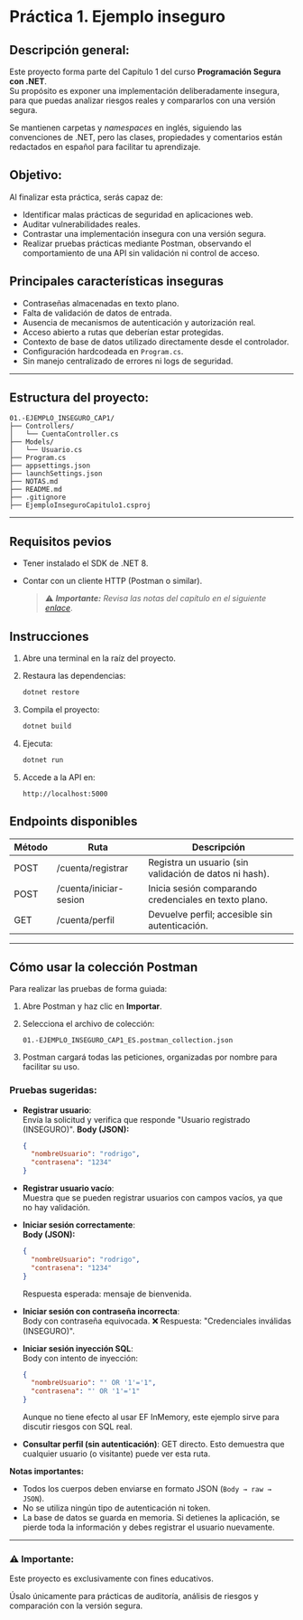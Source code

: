 # Práctica 1. Ejemplo inseguro

## Descripción general:

Este proyecto forma parte del Capítulo 1 del curso **Programación Segura con .NET**.  
Su propósito es exponer una implementación deliberadamente insegura, para que puedas analizar riesgos reales y compararlos con una versión segura.

Se mantienen carpetas y _namespaces_ en inglés, siguiendo las convenciones de .NET, pero las clases, propiedades y comentarios están redactados en español para facilitar tu aprendizaje.

## Objetivo:

Al finalizar esta práctica, serás capaz de:
- Identificar malas prácticas de seguridad en aplicaciones web.
- Auditar vulnerabilidades reales.
- Contrastar una implementación insegura con una versión segura.
- Realizar pruebas prácticas mediante Postman, observando el comportamiento de una API sin validación ni control de acceso.

## Principales características inseguras

- Contraseñas almacenadas en texto plano.
- Falta de validación de datos de entrada.
- Ausencia de mecanismos de autenticación y autorización real.
- Acceso abierto a rutas que deberían estar protegidas.
- Contexto de base de datos utilizado directamente desde el controlador.
- Configuración hardcodeada en `Program.cs`.
- Sin manejo centralizado de errores ni logs de seguridad.

---

## Estructura del proyecto:

```
01.-EJEMPLO_INSEGURO_CAP1/
├── Controllers/
│   └── CuentaController.cs
├── Models/
│   └── Usuario.cs
├── Program.cs
├── appsettings.json
├── launchSettings.json
├── NOTAS.md
├── README.md
├── .gitignore
├── EjemploInseguroCapitulo1.csproj
```

---

## Requisitos pevios

- Tener instalado el SDK de .NET 8.
- Contar con un cliente HTTP (Postman o similar).

   > ⚠️ ***Importante:** Revisa las notas del capítulo en el siguiente [enlace](https://netec-mx.github.io/PROG_SEG_NET_Priv/CAPITULO1/01.-EJEMPLO_INSEGURO_CAP1/NOTAS.html)*.

## Instrucciones

1. Abre una terminal en la raíz del proyecto.

2. Restaura las dependencias:

   ```bash
   dotnet restore
   ```

3. Compila el proyecto:

   ```bash
   dotnet build
   ```

4. Ejecuta:

   ```bash
   dotnet run
   ```

5. Accede a la API en:

   ```
   http://localhost:5000
   ```

## Endpoints disponibles

| Método | Ruta | Descripción |
| ------ | ---- | ------------ |
| POST | /cuenta/registrar | Registra un usuario (sin validación de datos ni hash). |
| POST | /cuenta/iniciar-sesion | Inicia sesión comparando credenciales en texto plano. |
| GET | /cuenta/perfil | Devuelve perfil; accesible sin autenticación. |

---

## Cómo usar la colección Postman

Para realizar las pruebas de forma guiada:

1. Abre Postman y haz clic en **Importar**.
2. Selecciona el archivo de colección:  

   `01.-EJEMPLO_INSEGURO_CAP1_ES.postman_collection.json`

3. Postman cargará todas las peticiones, organizadas por nombre para facilitar su uso.

### Pruebas sugeridas:

- **Registrar usuario**:  
    Envía la solicitud y verifica que responde "Usuario registrado (INSEGURO)".
   **Body (JSON):**  

  ```json
  {
    "nombreUsuario": "rodrigo",
    "contrasena": "1234"
  }
  ```

- **Registrar usuario vacío**:  
  Muestra que se pueden registrar usuarios con campos vacíos, ya que no hay validación.

- **Iniciar sesión correctamente**:  
  **Body (JSON):**  

  ```json
  {
    "nombreUsuario": "rodrigo",
    "contrasena": "1234"
  }
  ```

  Respuesta esperada: mensaje de bienvenida.

- **Iniciar sesión con contraseña incorrecta**:  
  Body con contraseña equivocada.
  ❌ Respuesta: "Credenciales inválidas (INSEGURO)".

- **Iniciar sesión inyección SQL**:  
  Body con intento de inyección:  
  ```json
  {
    "nombreUsuario": "' OR '1'='1",
    "contrasena": "' OR '1'='1"
  }
  ```
  Aunque no tiene efecto al usar EF InMemory, este ejemplo sirve para discutir riesgos con SQL real.

- **Consultar perfil (sin autenticación)**:
  GET directo. Esto demuestra que cualquier usuario (o visitante) puede ver esta ruta.

**Notas importantes:**  
- Todos los cuerpos deben enviarse en formato JSON (`Body → raw → JSON`).
- No se utiliza ningún tipo de autenticación ni token.
- La base de datos se guarda en memoria. Si detienes la aplicación, se pierde toda la información y debes registrar el usuario nuevamente.

---

### ⚠️ Importante:

Este proyecto es exclusivamente con fines educativos.

Úsalo únicamente para prácticas de auditoría, análisis de riesgos y comparación con la versión segura.
